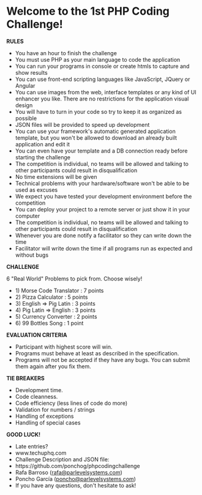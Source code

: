 Welcome to the 1st PHP Coding Challenge!
==================

<b>RULES</b>
<ul>
	<li>You have an hour to finish the challenge</li>
	<li>You must use PHP as your main language to code the application</li>
	<li>You can run your programs in console or create htmls to capture and show results</li>
	<li>You can use front-end scripting languages like JavaScript, JQuery or Angular</li>
	<li>You can use images from the web, interface templates or any kind of UI enhancer you like. There are no restrictions for the application visual design</li>
	<li>You will have to turn in your code so try to keep it as organized as possible</li>
	<li>JSON files will be provided to speed up development</li>
	<li>You can use your framework's automatic generated application template, but you won't be allowed to download an already built application and edit it</li>
	<li>You can even have your template and a DB connection ready before starting the challenge</li>
	<li>The competition is individual, no teams will be allowed and talking to other participants could result in disqualification</li>
	<li>No time extensions will be given</li>
	<li>Technical problems with your hardware/software won't be able to be used as excuses</li>
	<li>We expect you have tested your development environment before the competition</li>
	<li>You can deploy your project to a remote server or just show it in your computer</li>
	<li>The competition is individual, no teams will be allowed and talking to other participants could result in disqualification</li>
	<li>Whenever you are done notify a facilitator so they can write down the time</li>
	<li>Facilitator will write down the time if all programs run as expected and without bugs</li>
</ul>

<b>CHALLENGE</b>

6 "Real World" Problems to pick from. Choose wisely!
<ul>
	<li>1) Morse Code Translator : 7 points</li>
	<li>2) Pizza Calculator : 5 points</li>
	<li>3) English => Pig Latin : 3 points</li>
	<li>4) Pig Latin => English : 3 points</li>
	<li>5) Currency Converter : 2 points</li>
	<li>6) 99 Bottles Song : 1 point</li>
</ul>

<b>EVALUATION CRITERIA</b>

<ul>
	<li>Participant with highest score will win.</li>
	<li>Programs must behave at least as described in the specification.</li>
	<li>Programs will not be accepted if they have any bugs. You can submit them again after you fix them.</li>
</ul>

<b>TIE BREAKERS</b>

<ul>
	<li>Development time.</li>
	<li>Code cleanness.</li>
	<li>Code efficiency (less lines of code do more)</li>
	<li>Validation for numbers / strings</li>
	<li>Handling of exceptions</li>
	<li>Handling of special cases</li>
</ul>

<b>GOOD LUCK!</b>

<ul>
	<li>Late entries?</li>
	<li>www.techuphq.com</li>
	<li>Challenge Description and JSON file:</li>
	<li>https://github.com/ponchog/phpcodingchallenge</li>
	<li>Rafa Barroso (<a href="mailto:rafa@parlevelsystems.com">rafa@parlevelsystems.com</a>)</li>
	<li>Poncho García (<a href="mailto:poncho@parlevelsystems.com">poncho@parlevelsystems.com</a>)</li>
	<li>If you have any questions, don't hesitate to ask!</li>
</ul>
